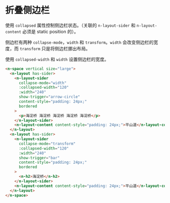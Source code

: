 # 折叠侧边栏

使用 `collapsed` 属性控制侧边栏状态。（关联的 `n-layout-sider` 和 `n-layout-content` 必须是 static position 的）。

侧边栏有两种 `collapse-mode`，`width` 和 `transform`。`width` 会改变侧边栏的宽度，而 `transform` 只是将侧边栏挪出布局。

使用 `collapsed-width` 和 `width` 设置侧边栏的宽度。

```html
<n-space vertical size="large">
  <n-layout has-sider>
    <n-layout-sider
      collapse-mode="width"
      :collapsed-width="120"
      :width="240"
      show-trigger="arrow-circle"
      content-style="padding: 24px;"
      bordered
    >
      <p>海淀桥 海淀桥 海淀桥 海淀桥 海淀桥</p>
    </n-layout-sider>
    <n-layout-content content-style="padding: 24px;">平山道</n-layout-content>
  </n-layout>
  <n-layout has-sider>
    <n-layout-sider
      collapse-mode="transform"
      :collapsed-width="120"
      :width="240"
      show-trigger="bar"
      content-style="padding: 24px;"
      bordered
    >
      <n-h2>海淀桥</n-h2>
    </n-layout-sider>
    <n-layout-content content-style="padding: 24px;">平山道</n-layout-content>
  </n-layout>
</n-space>
```
